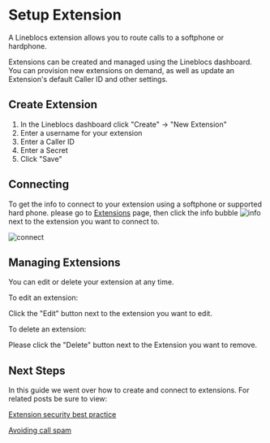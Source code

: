 # Setup Extension

A Lineblocs extension allows you to route calls to a softphone or hardphone.

Extensions can be created and managed using the Lineblocs dashboard. You can provision new extensions on demand, as well as update an Extension's default Caller ID and other settings.

## Create Extension

1. In the Lineblocs dashboard click "Create" -> "New Extension"
2. Enter a username for your extension
3. Enter a Caller ID
4. Enter a Secret
5. Click "Save"

## Connecting

To get the info to connect to your extension using a softphone or supported hard phone. please go to [Extensions](https://app.lineblocs.com/#/extensions) page, then click the info bubble ![info](/img/frontend/docs/create-extensions/info-bubble.png) next to the extension you want to connect to.

![connect](/img/frontend/docs/create-extensions/connect-2.png)

## Managing Extensions

You can edit or delete your extension at any time. 

To edit an extension:

Click the "Edit" button next to the extension you want to edit.

To delete an extension:

Please click the "Delete" button next to the Extension you want to remove.

## Next Steps

In this guide we went over how to create and connect to extensions. For related posts be sure to view:

[Extension security best practice](http://lineblocs.com/resources/other-topics/extension-security)

[Avoiding call spam](http://lineblocs.com/resources/other-topics/call-spam)